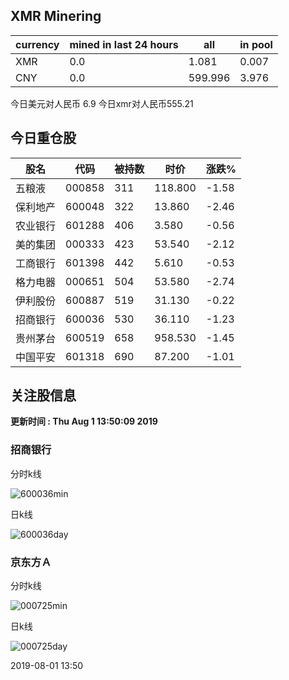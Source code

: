 ## XMR Minering

|currency|mined in last 24 hours|all|in pool|
|---|---|---|---|
|XMR|0.0|1.081|0.007|
|CNY|0.0|599.996|3.976|

今日美元对人民币 6.9	今日xmr对人民币555.21


## 今日重仓股 

|股名|代码|被持数|时价|涨跌%|
|---|---|---|---|---|
|五粮液|000858|311|118.800|-1.58|
|保利地产|600048|322|13.860|-2.46|
|农业银行|601288|406|3.580|-0.56|
|美的集团|000333|423|53.540|-2.12|
|工商银行|601398|442|5.610|-0.53|
|格力电器|000651|504|53.580|-2.74|
|伊利股份|600887|519|31.130|-0.22|
|招商银行|600036|530|36.110|-1.23|
|贵州茅台|600519|658|958.530|-1.45|
|中国平安|601318|690|87.200|-1.01|

## 关注股信息
**更新时间 : Thu Aug  1 13:50:09 2019**
### 招商银行 
分时k线

![600036min](http://image.sinajs.cn/newchart/min/n/sh600036.gif)

日k线

![600036day](http://image.sinajs.cn/newchart/daily/n/sh600036.gif)

### 京东方Ａ 
分时k线

![000725min](http://image.sinajs.cn/newchart/min/n/sz000725.gif)

日k线

![000725day](http://image.sinajs.cn/newchart/daily/n/sz000725.gif)

2019-08-01 13:50